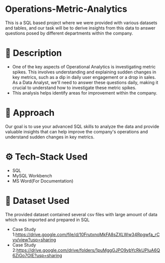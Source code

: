 # Operations-Metric-Analytics
This is a SQL based project where we were provided with various datasets and tables, and our task will be to derive insights from this data to answer questions posed by different departments within the company. 

# 📰 Description
- One of the key aspects of Operational Analytics is investigating metric spikes. This involves understanding and explaining sudden changes in key metrics, such as a dip in daily user engagement or a drop in sales. As a Data Analyst, we'll need to answer these questions daily, making it crucial to understand how to investigate these metric spikes.
- This analysis helps identify areas for improvement within the company.

# 🏹 Approach 
Our goal is to use your advanced SQL skills to analyze the data and provide valuable insights that can help improve the company's operations and understand sudden changes in key metrics.

# ⚙ Tech-Stack Used
- SQL
- MySQL Workbench
- MS Word(For Documentation)

# 📑 Dataset Used
The provided dataset contained several csv files with large amount of data which was imported and prepared in SQL
- Case Study 1:https://drive.google.com/file/d/10FrutxnoMkFA8sZXLWw34Rpgwfa_rCyy/view?usp=sharing
- Case Study 2:https://drive.google.com/drive/folders/1puMggGJPO9ybYcRkUPluA6Q6ZiGo7OIE?usp=sharing
